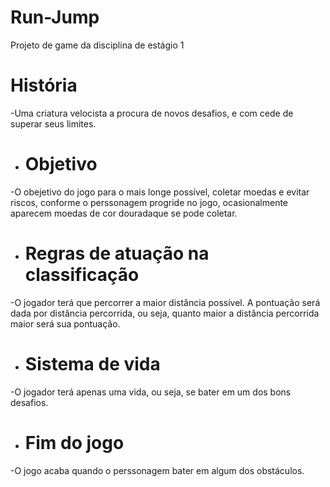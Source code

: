 # Run-Jump
Projeto de game da disciplina de estágio 1
#  História
-Uma criatura velocista a procura de novos desafios, e com cede de superar seus limites.
- #  Objetivo
-O obejetivo do jogo para o mais longe possível, coletar moedas e evitar riscos, conforme o perssonagem progride no jogo, ocasionalmente aparecem moedas de cor douradaque se pode coletar.
- #  Regras de atuação na classificação
-O jogador terá que percorrer a maior distância possível. A pontuação será dada por distância percorrida, ou seja, quanto maior a distância percorrida maior será sua pontuação.
- #  Sistema de vida
-O jogador terá apenas uma vida, ou seja, se bater em um dos bons desafios.
- #  Fim do jogo
-O jogo acaba quando o perssonagem bater em algum dos obstáculos.
